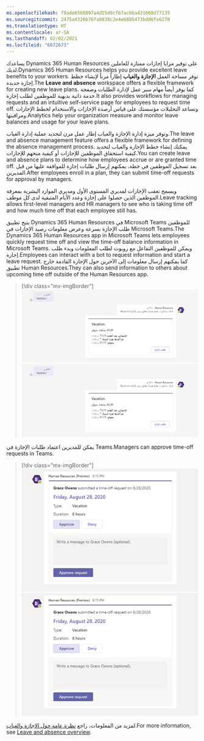 ```yaml
---
ms.openlocfilehash: f9ade6566897a4d55d9cfb7acbba431668d77135
ms.sourcegitcommit: 2475a4326b76fa8838c2e4e6885473bdd6fe6270
ms.translationtype: HT
ms.contentlocale: ar-SA
ms.lasthandoff: 02/02/2021
ms.locfileid: "6072673"
---
```

<span data-ttu-id="86039-101">يساعدك Dynamics 365 Human Resources على توفير مزايا إجازات ممتازة للعاملين لديك.</span><span class="sxs-lookup"><span data-stu-id="86039-101">Dynamics 365 Human Resources helps you provide excellent leave benefits to your workers.</span></span> <span data-ttu-id="86039-102">توفر مساحة العمل **‏‫الإجازة والغياب‬** إطاراً مرناً لإنشاء خطط إجازة جديدة.</span><span class="sxs-lookup"><span data-stu-id="86039-102">The **Leave and absence** workspace offers a flexible framework for creating new leave plans.</span></span> <span data-ttu-id="86039-103">كما يوفر أيضاً مهام سير عمل لإدارة الطلبات وصفحة خدمة ذاتية بديهية للموظفين لطلب إجازة.</span><span class="sxs-lookup"><span data-stu-id="86039-103">It also provides workflows for managing requests and an intuitive self-service page for employees to request time off.</span></span> <span data-ttu-id="86039-104">وتساعد التحليلات مؤسستك على قياس أرصدة الإجازات والاستخدام لخطط الإجازات ومراقبتها.</span><span class="sxs-lookup"><span data-stu-id="86039-104">Analytics help your organization measure and monitor leave balances and usage for your leave plans.</span></span>

<span data-ttu-id="86039-105">وتوفر ميزة إدارة الإجازة والغياب إطار عمل مرن لتحديد عملية إدارة الغياب.</span><span class="sxs-lookup"><span data-stu-id="86039-105">The leave and absence management feature offers a flexible framework for defining the absence management process.</span></span> <span data-ttu-id="86039-106">يمكنك إنشاء خطط الإجازة والغياب لتحديد كيفية استحقاق الموظفين للإجازات أو كيفية منحهم للإجازات.</span><span class="sxs-lookup"><span data-stu-id="86039-106">You can create leave and absence plans to determine how employees accrue or are granted time off.</span></span> <span data-ttu-id="86039-107">بعد تسجيل الموظفين في خطة، يمكنهم إرسال طلبات إجازة للموافقة عليها من قبل المديرين.</span><span class="sxs-lookup"><span data-stu-id="86039-107">After employees enroll in a plan, they can submit time-off requests for approval by managers.</span></span>

<span data-ttu-id="86039-108">ويسمح تعقب الإجازات لمديري المستوى الأول ومديري الموارد البشرية بمعرفة الموظفين الذين حصلوا على إجازة وعدد الأيام المتبقية لدى كل موظف.</span><span class="sxs-lookup"><span data-stu-id="86039-108">Leave tracking allows first-level managers and HR managers to see who is taking time off and how much time off that each employee still has.</span></span>

<span data-ttu-id="86039-109">يتيح تطبيق Dynamics 365 Human Resources في Microsoft Teams للموظفين طلب الإجازة بسرعة وعرض معلومات رصيد الإجازات في Microsoft Teams.</span><span class="sxs-lookup"><span data-stu-id="86039-109">The Dynamics 365 Human Resources app in Microsoft Teams lets employees quickly request time off and view the time-off balance information in Microsoft Teams.</span></span> <span data-ttu-id="86039-110">ويمكن للموظفين التفاعل مع روبوت لطلب المعلومات وبدء طلب إجازة.</span><span class="sxs-lookup"><span data-stu-id="86039-110">Employees can interact with a bot to request information and start a leave request.</span></span> <span data-ttu-id="86039-111">كما يمكنهم إرسال معلومات إلى الآخرين حول الإجازة القادمة خارج تطبيق Human Resources.</span><span class="sxs-lookup"><span data-stu-id="86039-111">They can also send information to others about upcoming time off outside of the Human Resources app.</span></span>

> [!div class="mx-imgBorder"]
> <span data-ttu-id="86039-112">[![عرض الارصدة في تطبيق Dynamics 365 Human Resources Teams .](../media/teams-view-balances-ss.png)](../media/teams-view-balances-ss.png#lightbox)</span><span class="sxs-lookup"><span data-stu-id="86039-112">[![View balances in the Dynamics 365 Human Resources Teams app.](../media/teams-view-balances-ss.png)](../media/teams-view-balances-ss.png#lightbox)</span></span> 

<span data-ttu-id="86039-113">يمكن للمديرين اعتماد طلبات الإجازة في Teams.</span><span class="sxs-lookup"><span data-stu-id="86039-113">Managers can approve time-off requests in Teams.</span></span>

> [!div class="mx-imgBorder"]
> <span data-ttu-id="86039-114">[![اعتماد طلبات الإجازة في تطبيق Dynamics 365 Human Resources Teams.](../media/teams-approve-requests-ss.png)](../media/teams-approve-requests-ss.png#lightbox)</span><span class="sxs-lookup"><span data-stu-id="86039-114">[![Approve leave requests in the Dynamics 365 Human Resources Teams app.](../media/teams-approve-requests-ss.png)](../media/teams-approve-requests-ss.png#lightbox)</span></span>

<span data-ttu-id="86039-115">لمزيد من المعلومات، راجع [نظرة عامة حول الإجازة والغياب](https://docs.microsoft.com/dynamics365/human-resources/hr-leave-and-absence-overview/?azure-portal=true).</span><span class="sxs-lookup"><span data-stu-id="86039-115">For more information, see [Leave and absence overview](https://docs.microsoft.com/dynamics365/human-resources/hr-leave-and-absence-overview/?azure-portal=true).</span></span>

